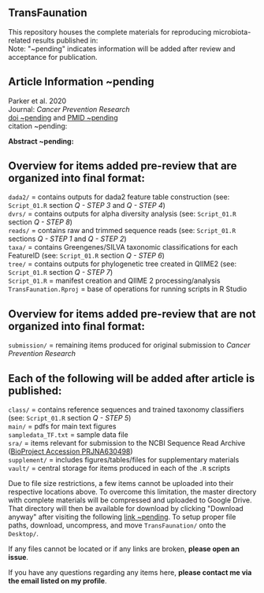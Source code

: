 ## TransFaunation
This repository houses the complete materials for reproducing microbiota-related results published in: <br/>
Note: "~pending" indicates information will be added after review and acceptance for publication.

## Article Information ~pending
Parker et al. 2020 <br/>
Journal: *Cancer Prevention Research* <br/>
[doi ~pending](https://github.com/kdprkr/TransFaunation) and [PMID ~pending](https://github.com/kdprkr/TransFaunation) <br/>
citation ~pending: <br/>

**Abstract ~pending:** <br/>

## Overview for items added pre-review that are organized into final format: <br/>
`dada2/` = contains outputs for dada2 feature table construction (see: `Script_01.R` section *Q - STEP 3* and *Q - STEP 4*) <br/>
`dvrs/` = contains outputs for alpha diversity analysis (see: `Script_01.R` section *Q - STEP 8*) <br/>
`reads/` = contains raw and trimmed sequence reads (see: `Script_01.R` sections *Q - STEP 1* and *Q - STEP 2*) <br/>
`taxa/` = contains Greengenes/SILVA taxonomic classifications for each FeatureID (see: `Script_01.R` section *Q - STEP 6*) <br/>
`tree/` = contains outputs for phylogenetic tree created in QIIME2 (see: `Script_01.R` section *Q - STEP 7*) <br/>
`Script_01.R` = manifest creation and QIIME 2 processing/analysis <br/>
`TransFaunation.Rproj` = base of operations for running scripts in R Studio <br/>

## Overview for items added pre-review that are not organized into final format: <br/>
`submission/` = remaining items produced for original submission to *Cancer Prevention Research* <br/>

## Each of the following will be added after article is published:
`class/` = contains reference sequences and trained taxonomy classifiers (see: `Script_01.R` section *Q - STEP 5*) <br/>
`main/` = pdfs for main text figures <br/>
`sampledata_TF.txt` = sample data file <br/>
`sra/` = items relevant for submission to the NCBI Sequence Read Archive ([BioProject Accession PRJNA630498](https://github.com/kdprkr/TransFaunation)) <br/>
`supplement/` = includes figures/tables/files for supplementary materials <br/>
`vault/` = central storage for items produced in each of the `.R` scripts <br/>

Due to file size restrictions, a few items cannot be uploaded into their respective locations above. To overcome this limitation, the master directory with complete materials will be compressed and uploaded to Google Drive. That directory will then be available for download by clicking "Download anyway" after visiting the following [link ~pending](https://github.com/kdprkr/TransFaunation). To setup proper file paths, download, uncompress, and move `TransFaunation/` onto the `Desktop/`. <br/>

If any files cannot be located or if any links are broken, **please open an issue**. <br/>

If you have any questions regarding any items here, **please contact me via the email listed on my profile**. <br/>
